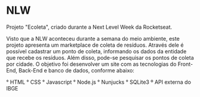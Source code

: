 # NLW
Projeto "Ecoleta", criado durante a Next Level Week da Rocketseat.

Visto que a NLW aconteceu durante a semana do meio ambiente, este projeto apresenta um marketplace de coleta de resíduos.
Através dele é possível cadastrar um ponto de coleta, informando os dados da entidade que recebe os resíduos. Além disso,
pode-se pesquisar os pontos de coleta por cidade.
O objetivo foi desenvolver um site com as tecnologias do Front-End, Back-End e banco de dados, conforme abaixo:

° HTML
° CSS
° Javascript
° Node.js
° Nunjucks 
° SQLite3
º API externa do IBGE
 
